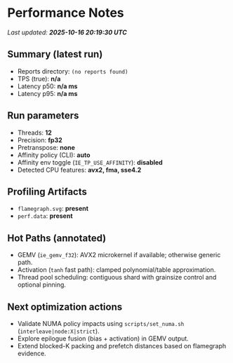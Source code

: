 # Performance Notes

_Last updated: **2025-10-16 20:19:30 UTC**_

## Summary (latest run)
- Reports directory: `(no reports found)`
- TPS (true): **n/a**
- Latency p50: **n/a ms**
- Latency p95: **n/a ms**

## Run parameters
- Threads: **12**
- Precision: **fp32**
- Pretranspose: **none**
- Affinity policy (CLI): **auto**
- Affinity env toggle (`IE_TP_USE_AFFINITY`): **disabled**
- Detected CPU features: **avx2, fma, sse4.2**

## Profiling Artifacts
- `flamegraph.svg`: **present**
- `perf.data`: **present**

## Hot Paths (annotated)
- GEMV (`ie_gemv_f32`): AVX2 microkernel if available; otherwise generic path.
- Activation (`tanh` fast path): clamped polynomial/table approximation.
- Thread pool scheduling: contiguous shard with grainsize control and optional pinning.

## Next optimization actions
- Validate NUMA policy impacts using `scripts/set_numa.sh` (`interleave|node:X|strict`).
- Explore epilogue fusion (bias + activation) in GEMV output.
- Extend blocked-K packing and prefetch distances based on flamegraph evidence.
